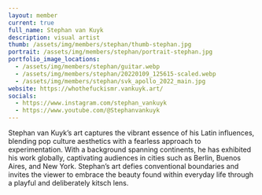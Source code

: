 ```yaml
---
layout: member
current: true
full_name: Stephan van Kuyk
description: visual artist
thumb: /assets/img/members/stephan/thumb-stephan.jpg
portrait: /assets/img/members/stephan/portrait-stephan.jpg
portfolio_image_locations:
  - /assets/img/members/stephan/guitar.webp
  - /assets/img/members/stephan/20220109_125615-scaled.webp
  - /assets/img/members/stephan/svk_apollo_2022_main.jpg
website: https://whothefuckismr.vankuyk.art/ 
socials:
  - https://www.instagram.com/stephan_vankuyk
  - https://www.youtube.com/@Stephanvankuyk
---
```

Stephan van Kuyk’s art captures the vibrant essence of his Latin influences, blending pop culture aesthetics with a fearless approach to experimentation. With a background spanning continents, he has exhibited his work globally, captivating audiences in cities such as Berlin, Buenos Aires, and New York. Stephan’s art defies conventional boundaries and invites the viewer to embrace the beauty found within everyday life through a playful and deliberately kitsch lens.

